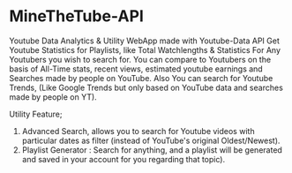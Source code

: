 # MineTheTube-API

Youtube Data Analytics & Utility WebApp made with Youtube-Data API
Get Youtube Statistics for Playlists, like Total Watchlengths & Statistics For Any Youtubers you wish to search for.
You can compare to Youtubers on the basis of All-Time stats, recent views, estimated youtube earnings and Searches made by people on YouTube.
Also You can search for Youtube Trends, (Like Google Trends but only based on YouTube data and searches made by people on YT).


Utility Feature;
1. Advanced Search, allows you to search for Youtube videos with particular dates as filter (instead of YouTube's original Oldest/Newest).
2. Playlist Generator : Search for anything, and a playlist will be generated and saved in your account for you regarding that topic).
